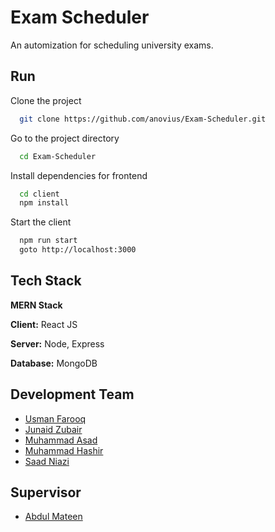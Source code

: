 
# Exam Scheduler

An automization for scheduling university exams.


## Run

Clone the project

```bash
  git clone https://github.com/anovius/Exam-Scheduler.git
```

Go to the project directory

```bash
  cd Exam-Scheduler
```

Install dependencies for frontend

```bash
  cd client
  npm install
```

Start the client

```bash
  npm run start
  goto http://localhost:3000
```

  
## Tech Stack
**MERN Stack**

**Client:** React JS

**Server:** Node, Express

**Database:** MongoDB

  
## Development Team

- [Usman Farooq](https://www.github.com/anovius)
- [Junaid Zubair](https://www.github.com/)
- [Muhammad Asad](https://www.github.com/)
- [Muhammad Hashir](https://www.github.com/)
- [Saad Niazi](https://www.github.com/)


## Supervisor

- [Abdul Mateen](https://www.github.com/)




  